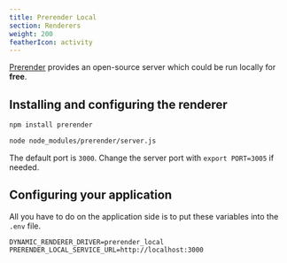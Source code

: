 ```yaml
---
title: Prerender Local
section: Renderers
weight: 200
featherIcon: activity
---
```


[Prerender](https://prerender.io/) provides an open-source server which could be run locally for **free**.

## Installing and configuring the renderer

```bash
npm install prerender
```

```bash
node node_modules/prerender/server.js
```

The default port is `3000`. Change the server port with `export PORT=3005` if needed.

## Configuring your application

All you have to do on the application side is to put these variables into the `.env` file.

```
DYNAMIC_RENDERER_DRIVER=prerender_local
PRERENDER_LOCAL_SERVICE_URL=http://localhost:3000
```
